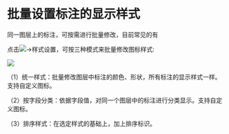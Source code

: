 # 批量设置标注的显示样式

同一图层上的标注，可按需进行批量修改，目前常见的有   

点击![](https://pic.dituwuyou.com/map%2Fpicture%2Ficon%2Fheatstyle.png)->样式设置，可按三种模式来批量修改图标样式:

![](https://pic.dituwuyou.com/map%2Fpicture%2Fstylesetting.png)

（1）统一样式：批量修改图层中标注的颜色、形状，所有标注的显示样式一样。支持自定义图标。

（2）按字段分类：依据字段值，对同一个图层中的标注进行分类显示。支持自定义图标。

（3）排序样式：在选定样式的基础上，加上排序标识。


